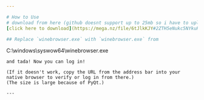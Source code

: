 ```yaml
---

# How to Use
# download from here (github doesnt support up to 25mb so i have to upload it through MEGA)
[click here to download](https://mega.nz/file/6tJlkKJY#2ZTH5eNukc5NYkuHhAgUp7Q4PStE5WS3atcV2ZP6J4I)

## Replace `winebrowser.exe` with `winebrowser.exe` from
```
C:\windows\syswow64\winebrowser.exe
```
and tada! Now you can log in!

(If it doesn't work, copy the URL from the address bar into your native browser to verify or log in from there.)
(The size is large because of PyQt.)

--- 
```

